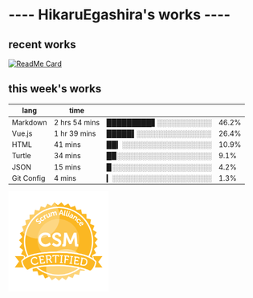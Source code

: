 # ---- HikaruEgashira's works ----

## recent works

[![ReadMe Card](https://github-readme-stats.vercel.app/api/pin/?username=twin-te&repo=twinte-front)](https://github.com/twin-te/twinte-front)

## this week's works

| lang        | time           |                       |        |
| ----------- | -------------- | --------------------- | ------ |
| Markdown    | 2 hrs 54 mins  | █████████▋░░░░░░░░░░░ |  46.2% |
| Vue.js      | 1 hr 39 mins   | █████▌░░░░░░░░░░░░░░░ |  26.4% |
| HTML        | 41 mins        | ██▎░░░░░░░░░░░░░░░░░░ |  10.9% |
| Turtle      | 34 mins        | █▉░░░░░░░░░░░░░░░░░░░ |   9.1% |
| JSON        | 15 mins        | ▉░░░░░░░░░░░░░░░░░░░░ |   4.2% |
| Git Config  | 4 mins         | ▎░░░░░░░░░░░░░░░░░░░░ |   1.3% |

<img src="./image/seal-csm.png" alt="" data-canonical-src="./image/seal-csm.png" width="200" height="200" />
